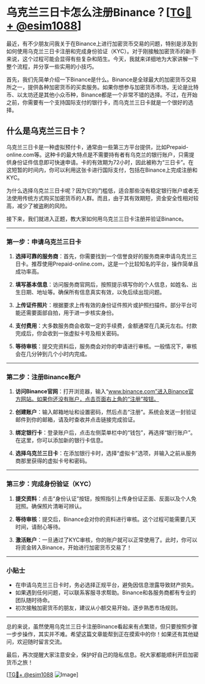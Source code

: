# 乌克兰三日卡怎么注册Binance？[[TG💪+ @esim1088](https://t.me/s/esim1088)]

最近，有不少朋友问我关于在Binance上进行加密货币交易的问题，特别是涉及到如何使用乌克兰三日卡注册和完成身份验证（KYC）。对于刚接触加密货币的新手来说，这个过程可能会显得有些复杂和陌生。今天，我就来详细地为大家讲解一下整个流程，并分享一些实用的小技巧。

首先，我们先简单介绍一下Binance是什么。Binance是全球最大的加密货币交易所之一，提供各种加密货币的买卖服务。如果你想参与加密货币市场，无论是比特币、以太坊还是其他小众币种，Binance都是一个非常不错的选择。不过，在开始之前，你需要有一个支持国际支付的银行卡，而乌克兰三日卡就是一个很好的选择。

## 什么是乌克兰三日卡？

乌克兰三日卡是一种虚拟预付卡，通常由一些第三方平台提供，比如Prepaid-online.com等。这种卡的最大特点是不需要持有者有乌克兰的银行账户，只需提供身份证件信息即可快速申请。卡的有效期为72小时，因此被称为“三日卡”。在这短暂的时间内，你可以利用这张卡进行国际支付，包括在Binance上完成注册和KYC。

为什么选择乌克兰三日卡呢？因为它的门槛低，适合那些没有稳定银行账户或者无法使用传统方式购买加密货币的人群。而且，由于其有效期短，资金安全性相对较高，减少了被盗刷的风险。

接下来，我们就进入正题，教大家如何用乌克兰三日卡注册并验证Binance。

---

### 第一步：申请乌克兰三日卡

1. **选择可靠的服务商**：首先，你需要找到一个信誉良好的服务商来申请乌克兰三日卡。推荐使用Prepaid-online.com，这是一个比较知名的平台，操作简单且成功率高。
   
2. **填写基本信息**：访问服务商官网后，按照提示填写你的个人信息，如姓名、出生日期、地址等。确保所有信息真实有效，以免后续出现问题。

3. **上传证件照片**：根据要求上传有效的身份证件照片或护照扫描件。部分平台可能还需要面部自拍，用于进一步核实身份。

4. **支付费用**：大多数服务商会收取一定的手续费，金额通常在几美元左右。付款完成后，你会收到一张虚拟卡号及相关密码。

5. **等待审核**：提交完资料后，服务商会对你的申请进行审核。一般情况下，审核会在几分钟到几个小时内完成。

---

### 第二步：注册Binance账户

1. **访问Binance官网**：打开浏览器，输入“www.binance.com”进入Binance官方网站。如果你还没有账户，点击页面右上角的“注册”按钮。

2. **创建账户**：输入邮箱地址和设置密码，然后点击“注册”。系统会发送一封验证邮件到你的邮箱，请及时查收并点击链接完成验证。

3. **绑定银行卡**：登录账户后，点击左侧菜单栏中的“钱包”，再选择“银行账户”。在这里，你可以添加新的银行卡信息。

4. **选择乌克兰三日卡**：在添加银行卡时，选择“虚拟卡”选项，并输入之前从服务商那里获得的虚拟卡号和密码。

---

### 第三步：完成身份验证（KYC）

1. **提交资料**：点击“身份认证”按钮，按照指引上传身份证正面、反面以及个人免冠照。确保照片清晰可辨认。

2. **等待审核**：提交后，Binance会对你的资料进行审核。这个过程可能需要几天时间，请耐心等待。

3. **激活账户**：一旦通过了KYC审核，你的账户就可以正常使用了。此时，你可以将资金转入Binance，开始进行加密货币交易了！

---

### 小贴士

- 在申请乌克兰三日卡时，务必选择正规平台，避免因信息泄露导致财产损失。
- 如果遇到任何问题，可以联系客服寻求帮助。Binance和各服务商都有专业的团队随时待命。
- 初次接触加密货币的朋友，建议从小额交易开始，逐步熟悉市场规则。

---

总的来说，虽然使用乌克兰三日卡注册Binance看起来有点繁琐，但只要按照步骤一步步操作，其实并不难。希望这篇文章能帮到正在摸索中的你！如果还有其他疑问，欢迎随时留言交流。

最后，再次提醒大家注意安全，保护好自己的隐私信息。祝大家都能顺利开启加密货币之旅！

[[TG💪+ @esim1088](https://t.me/s/esim1088) ![Image](https://i.postimg.cc/4NQfJmqS/Snipaste-2025-05-13-00-14-12.png)]